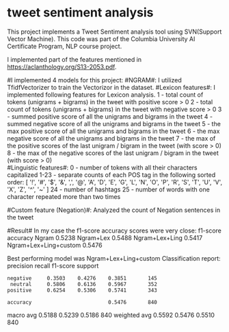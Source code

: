 # tweet sentiment analysis
This project implements a Tweet Sentiment analysis tool using SVN(Support Vector Machine).
This code was part of the Columbia University AI Certificate Program, NLP course project.

I implemented part of the features mentioned in https://aclanthology.org/S13-2053.pdf.

#I implemented 4 models for this project:
#NGRAM#: I utilized TfidfVectorizer to train the Vectorizor in the dataset.
#Lexicon features#: I implemented following features for Lexicon analysis.
       1 - total count of tokens (unigrams + bigrams) in the tweet with positive score > 0
       2 - total count of tokens (unigrams + bigrams) in the tweet with negative score > 0
       3 - summed positive score of all the unigrams and bigrams in the tweet 
       4 - summed negative score of all the unigrams and bigrams in the tweet
       5 - the max positive score of all the unigrams and bigrams in the tweet
       6 - the max negative score of all the unigrams and bigrams in the tweet
       7 - the max of the positive scores of the last unigram / bigram in the tweet (with score > 0)
       8 - the max of the negative scores of the last unigram / bigram in the tweet (with score > 0)  
#Linguistic features#:
       0 - number of tokens with all their characters capitalized
       1-23 - separate counts of each POS tag in the following sorted order:
               [
                   '!', '#', '$', '&', ',', '@', 'A', 'D', 'E', 'G', 'L', 'N', 
                   'O', 'P', 'R', 'S', 'T', 'U', 'V', 'X', 'Z', '^', '~'
               ]
       24  - number of hashtags
       25  - number of words with one character repeated more than two times

#Custom feature (Negation)#: Analyzed the count of Negation sentences in the tweet

#Result#
In my case the f1-score accuracy scores were very close:
                 f1-score accuracy 
Ngram                 0.5238
Ngram+Lex             0.5488
Ngram+Lex+Ling        0.5417  
Ngram+Lex+Ling+custom 0.5476 

Best performing model was Ngram+Lex+Ling+custom
Classification report:
              precision    recall  f1-score   support

    negative     0.3503    0.4276    0.3851       145
     neutral     0.5806    0.6136    0.5967       352
    positive     0.6254    0.5306    0.5741       343

    accuracy                         0.5476       840
   macro avg     0.5188    0.5239    0.5186       840
weighted avg     0.5592    0.5476    0.5510       840
       
